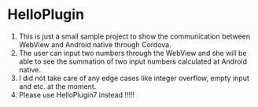 # HelloPlugin
1. This is just a small sample project to show the communication between WebView and Android native through Cordova.
2. The user can input two numbers through the WebView and she will be able to see the summation of two input numbers calculated at Android native.
3. I did not take care of any edge cases like integer overflow, empty input and etc. at the moment.
4. Please use HelloPlugin7 instead !!!!!
